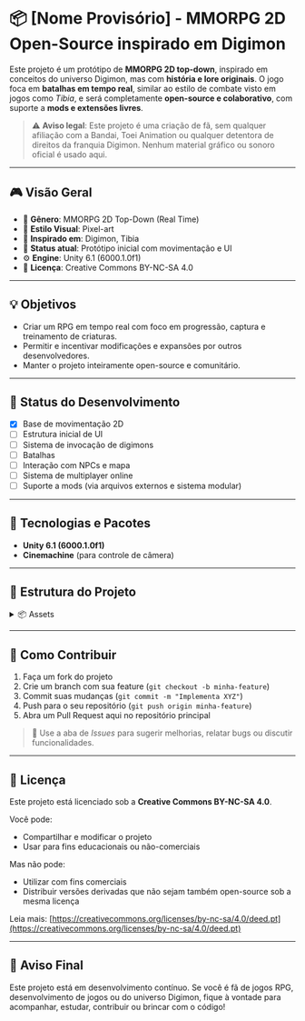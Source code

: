 # 📦 [Nome Provisório] - MMORPG 2D Open-Source inspirado em Digimon

Este projeto é um protótipo de **MMORPG 2D top-down**, inspirado em conceitos do universo Digimon, mas com **história e lore originais**. O jogo foca em **batalhas em tempo real**, similar ao estilo de combate visto em jogos como *Tibia*, e será completamente **open-source e colaborativo**, com suporte a **mods e extensões livres**.

> ⚠️ **Aviso legal**: Este projeto é uma criação de fã, sem qualquer afiliação com a Bandai, Toei Animation ou qualquer detentora de direitos da franquia Digimon. Nenhum material gráfico ou sonoro oficial é usado aqui.

---

## 🎮 Visão Geral

- 🧭 **Gênero**: MMORPG 2D Top-Down (Real Time)
- 🎨 **Estilo Visual**: Pixel-art
- 🧠 **Inspirado em**: Digimon, Tibia
- 🧪 **Status atual**: Protótipo inicial com movimentação e UI
- ⚙️ **Engine**: Unity 6.1 (6000.1.0f1)
- 💾 **Licença**: Creative Commons BY-NC-SA 4.0

---

## 💡 Objetivos

- Criar um RPG em tempo real com foco em progressão, captura e treinamento de criaturas.
- Permitir e incentivar modificações e expansões por outros desenvolvedores.
- Manter o projeto inteiramente open-source e comunitário.

---

## 🚧 Status do Desenvolvimento

- [x] Base de movimentação 2D
- [ ] Estrutura inicial de UI
- [ ] Sistema de invocação de digimons
- [ ] Batalhas 
- [ ] Interação com NPCs e mapa
- [ ] Sistema de multiplayer online
- [ ] Suporte a mods (via arquivos externos e sistema modular)

---

## 🧰 Tecnologias e Pacotes

- **Unity 6.1 (6000.1.0f1)**
- **Cinemachine** (para controle de câmera)

---

## 📁 Estrutura do Projeto

<details>
<summary>📦 Assets</summary>
┣ 📜 Scripts </br>
┃   ┣ **Tamer**  </br>
┃   ┣ **Monstros**  </br>
┃   ┗ **Sistema**</br>
┃</br>
┗━━ 📁 Outros_Assets</br>
</details>


---

## 📜 Como Contribuir

1. Faça um fork do projeto
2. Crie um branch com sua feature (`git checkout -b minha-feature`)
3. Commit suas mudanças (`git commit -m "Implementa XYZ"`)
4. Push para o seu repositório (`git push origin minha-feature`)
5. Abra um Pull Request aqui no repositório principal

> 💬 Use a aba de *Issues* para sugerir melhorias, relatar bugs ou discutir funcionalidades.

---

## 🔐 Licença

Este projeto está licenciado sob a **Creative Commons BY-NC-SA 4.0**.

Você pode:
- Compartilhar e modificar o projeto
- Usar para fins educacionais ou não-comerciais

Mas não pode:
- Utilizar com fins comerciais
- Distribuir versões derivadas que não sejam também open-source sob a mesma licença

Leia mais: [https://creativecommons.org/licenses/by-nc-sa/4.0/deed.pt](https://creativecommons.org/licenses/by-nc-sa/4.0/deed.pt)

---

## 📣 Aviso Final

Este projeto está em desenvolvimento contínuo. Se você é fã de jogos RPG, desenvolvimento de jogos ou do universo Digimon, fique à vontade para acompanhar, estudar, contribuir ou brincar com o código!

